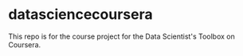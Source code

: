 # datasciencecoursera
This repo is for the course project for the Data Scientist's Toolbox on Coursera.

